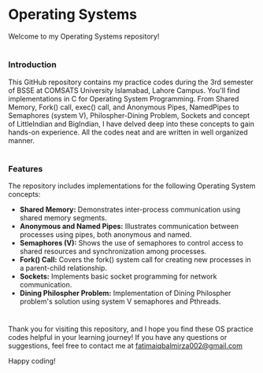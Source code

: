 
# Operating Systems
Welcome to my Operating Systems repository!
 
 # <h3>Introduction</h3>
This GitHub repository contains my practice codes during the 3rd semester of BSSE at COMSATS University Islamabad, Lahore Campus. You'll find implementations in C for Operating System Programming.
From Shared Memory, Fork() call, exec() call, and Anonymous Pipes, NamedPipes to Semaphores (system V), Philospher-Dining Problem, Sockets and concept of LittleIndian and BigIndian, I have delved deep into these concepts to gain hands-on experience.
All the codes neat and are written in well organized manner.

# <h3>Features</h3>
The repository includes implementations for the following Operating System concepts:

- **Shared Memory:** Demonstrates inter-process communication using shared memory segments.
- **Anonymous and Named Pipes:** Illustrates communication between processes using pipes, both anonymous and named.
- **Semaphores (V):** Shows the use of semaphores to control access to shared resources and synchronization among processes.
- **Fork() Call:** Covers the fork() system call for creating new processes in a parent-child relationship.
- **Sockets:** Implements basic socket programming for network communication.
- **Dining Philospher Problem:** Implementation of Dining Philospher problem's solution using system V semaphores and Pthreads.

# 
Thank you for visiting this repository, and I hope you find these OS practice codes helpful in your learning journey! If you have any questions or suggestions, 
feel free to contact me at fatimaiqbalmirza002@gmail.com

Happy coding!
